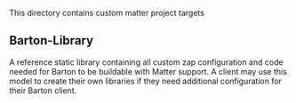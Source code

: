 This directory contains custom matter project targets

## Barton-Library

A reference static library containing all custom zap configuration
and code needed for Barton to be buildable with Matter support. A
client may use this model to create their own libraries if they need
additional configuration for their Barton client.
